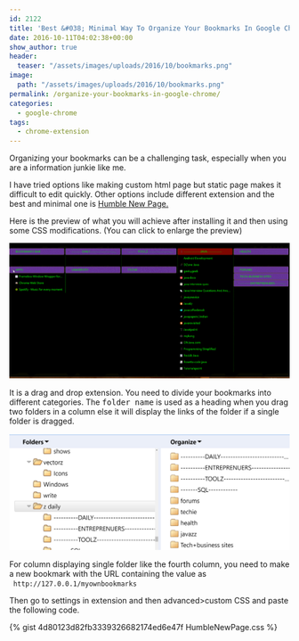 ```yaml
---
id: 2122
title: 'Best &#038; Minimal Way To Organize Your Bookmarks In Google Chrome: Humble New Page'
date: 2016-10-11T04:02:38+00:00
show_author: true
header:
  teaser: "/assets/images/uploads/2016/10/bookmarks.png"
image:
  path: "/assets/images/uploads/2016/10/bookmarks.png"
permalink: /organize-your-bookmarks-in-google-chrome/
categories:
  - google-chrome
tags:
  - chrome-extension
---
```

Organizing your bookmarks can be a challenging task, especially when you are a information junkie like me.

I have tried options like making custom html page but static page makes it difficult to edit quickly. Other options include different extension and the best and minimal one is [Humble New Page.](https://chrome.google.com/webstore/detail/humble-new-tab-page/mfgdmpfihlmdekaclngibpjhdebndhdj?hl=en)
  
Here is the preview of what you will achieve after installing it and then using some CSS modifications. (You can click to enlarge the preview)
  
![preview of modifications](/assets/images/uploads//2016/10/Untitled.gif)

It is a drag and drop extension. You need to divide your bookmarks into different categories. The  <kbd>folder name</kbd> is used as a heading when you drag two folders in a column else it will display the links of the folder if a single folder is dragged.

![Final Result](/assets/images/uploads//2016/10/bookmarks.png)

For column displaying single folder like the fourth column, you need to make a new bookmark with the URL containing the value as ` http://127.0.0.1/myownbookmarks`

Then go to settings in extension and then advanced>custom CSS and paste the following code.

{% gist 4d80123d82fb3339326682174ed6e47f HumbleNewPage.css %}

